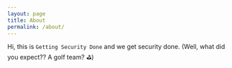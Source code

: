 ```yaml
---
layout: page
title: About
permalink: /about/
---
```


Hi, this is `Getting Security Done` and we get security done. (Well, what did you expect?? A golf team? ⛳️)
